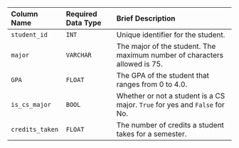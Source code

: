 | Column Name | Required Data Type | Brief Description |
| :--- | :--- | :--- |
| `student_id` | `INT` | Unique identifier for the student. |
| `major` | `VARCHAR` | The major of the student. The maximum number of characters allowed is 75. |
| `GPA` | `FLOAT` | The GPA of the student that ranges from 0 to 4.0. |
| `is_cs_major` | `BOOL` | Whether or not a student is a CS major. `True` for yes and `False` for No. |
| `credits_taken` | `FLOAT` | The number of credits a student takes for a semester. |